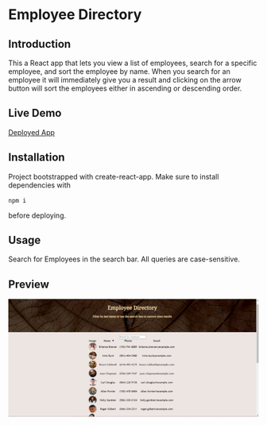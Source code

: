 
# Employee Directory
## Introduction
This a React app that lets you view a list of employees, search for a specific employee, and sort the employee by name. When you search for an employee it will immediately give you a result and clicking on the arrow button will sort the employees either in ascending or descending order.

## Live Demo
[Deployed App](https://acruhf.github.io/Employee-Directory/)

## Installation
Project bootstrapped with create-react-app. Make sure to install dependencies with 
```
npm i
```
before deploying.

## Usage
Search for Employees in the search bar. All queries are case-sensitive.
## Preview
<img src= "./public/screenshots/screenshotdirectory.png" alt= "Screenshot of Deployed Directory" width="1000">
